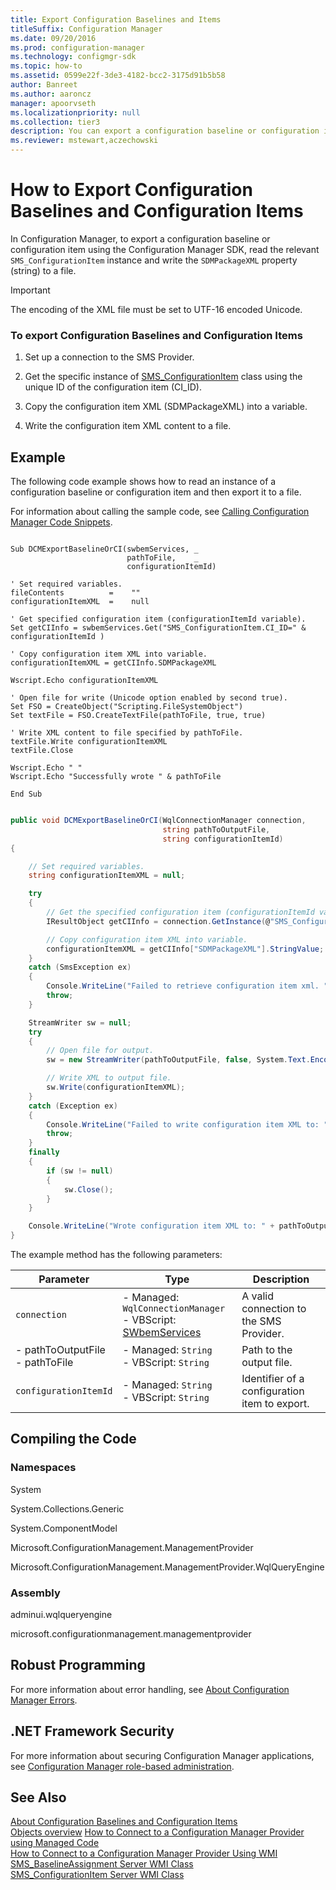 ```yaml
---
title: Export Configuration Baselines and Items
titleSuffix: Configuration Manager
ms.date: 09/20/2016
ms.prod: configuration-manager
ms.technology: configmgr-sdk
ms.topic: how-to
ms.assetid: 0599e22f-3de3-4182-bcc2-3175d91b5b58
author: Banreet
ms.author: aaroncz
manager: apoorvseth
ms.localizationpriority: null
ms.collection: tier3
description: You can export a configuration baseline or configuration item by using Configuration Manager SDK and reading the relevant SMS_ConfigurationItem instance and writing the SDMPackageXML property (string) to a file.
ms.reviewer: mstewart,aczechowski
---
```

# How to Export Configuration Baselines and Configuration Items
In Configuration Manager, to export a configuration baseline or configuration item using the Configuration Manager SDK, read the relevant `SMS_ConfigurationItem` instance and write the `SDMPackageXML` property (string) to a file.  

> [!IMPORTANT]
>  The encoding of the XML file must be set to UTF-16 encoded Unicode.  

### To export Configuration Baselines and Configuration Items  

1.  Set up a connection to the SMS Provider.  

2.  Get the specific instance of [SMS_ConfigurationItem](../../develop/reference/compliance/sms_configurationitem-server-wmi-class.md) class using the unique ID of the configuration item (CI_ID).  

3.  Copy the configuration item XML (SDMPackageXML) into a variable.  

4.  Write the configuration item XML content to a file.  

## Example  
 The following code example shows how to read an instance of a configuration baseline or configuration item and then export it to a file.  

 For information about calling the sample code, see [Calling Configuration Manager Code Snippets](../../develop/core/understand/calling-code-snippets.md).  

```vbs  

Sub DCMExportBaselineOrCI(swbemServices, _  
                          pathToFile,    _  
                          configurationItemId)  

' Set required variables.  
fileContents          =    ""  
configurationItemXML  =    null  

' Get specified configuration item (configurationItemId variable).  
Set getCIInfo = swbemServices.Get("SMS_ConfigurationItem.CI_ID=" & configurationItemId )  

' Copy configuration item XML into variable.   
configurationItemXML = getCIInfo.SDMPackageXML  

Wscript.Echo configurationItemXML  

' Open file for write (Unicode option enabled by second true).  
Set FSO = CreateObject("Scripting.FileSystemObject")  
Set textFile = FSO.CreateTextFile(pathToFile, true, true)  

' Write XML content to file specified by pathToFile.       
textFile.Write configurationItemXML  
textFile.Close   

Wscript.Echo " "  
Wscript.Echo "Successfully wrote " & pathToFile  

End Sub  

```  

```c#  

public void DCMExportBaselineOrCI(WqlConnectionManager connection,  
                                  string pathToOutputFile,  
                                  string configurationItemId)  
{  

    // Set required variables.  
    string configurationItemXML = null;  

    try  
    {  
        // Get the specified configuration item (configurationItemId variable).  
        IResultObject getCIInfo = connection.GetInstance(@"SMS_ConfigurationItem.CI_ID=" + configurationItemId);  

        // Copy configuration item XML into variable.   
        configurationItemXML = getCIInfo["SDMPackageXML"].StringValue;  
    }  
    catch (SmsException ex)  
    {  
        Console.WriteLine("Failed to retrieve configuration item xml. " + "\n" + ex.Message);  
        throw;  
    }  

    StreamWriter sw = null;  
    try  
    {  
        // Open file for output.  
        sw = new StreamWriter(pathToOutputFile, false, System.Text.Encoding.Unicode);  

        // Write XML to output file.  
        sw.Write(configurationItemXML);  
    }  
    catch (Exception ex)  
    {  
        Console.WriteLine("Failed to write configuration item XML to: " + pathToOutputFile + "\n" + ex.Message);  
        throw;  
    }  
    finally  
    {  
        if (sw != null)  
        {  
            sw.Close();  
        }  
    }  

    Console.WriteLine("Wrote configuration item XML to: " + pathToOutputFile);  
}  

```  

 The example method has the following parameters:  

| Parameter | Type | Description |
| --------- | ---- | ----------- |
|`connection`|-   Managed: `WqlConnectionManager`<br />-   VBScript: [SWbemServices](/windows/win32/wmisdk/swbemservices)|A valid connection to the SMS Provider.|  
|-   pathToOutputFile<br />-   pathToFile|-   Managed: `String`<br />-   VBScript: `String`|Path to the output file.|  
|`configurationItemId`|-   Managed: `String`<br />-   VBScript: `String`|Identifier of a configuration item to export.|  

## Compiling the Code  

### Namespaces  
 System  

 System.Collections.Generic  

 System.ComponentModel  

 Microsoft.ConfigurationManagement.ManagementProvider  

 Microsoft.ConfigurationManagement.ManagementProvider.WqlQueryEngine  

### Assembly  
 adminui.wqlqueryengine  

 microsoft.configurationmanagement.managementprovider  

## Robust Programming  
 For more information about error handling, see [About Configuration Manager Errors](../../develop/core/understand/about-configuration-manager-errors.md).  

## .NET Framework Security  
 For more information about securing Configuration Manager applications, see [Configuration Manager role-based administration](../../develop/core/servers/configure/role-based-administration.md).  

## See Also  
 [About Configuration Baselines and Configuration Items](../../develop/compliance/about-configuration-baselines-and-configuration-items.md)   
 [Objects overview](../core/understand/configuration-manager-objects-overview.md)
 [How to Connect to a Configuration Manager Provider using Managed Code](../../develop/core/understand/how-to-connect-to-an-sms-provider-by-using-managed-code.md)   
 [How to Connect to a Configuration Manager Provider Using WMI](../../develop/core/understand/how-to-connect-to-an-sms-provider-in-configuration-manager-by-using-wmi.md)   
 [SMS_BaselineAssignment Server WMI Class](../../develop/reference/compliance/sms_baselineassignment-server-wmi-class.md)   
 [SMS_ConfigurationItem Server WMI Class](../../develop/reference/compliance/sms_configurationitem-server-wmi-class.md)
